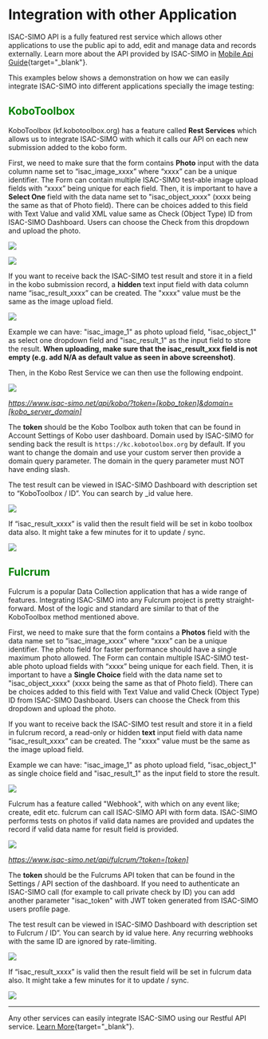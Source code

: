 # Integration with other Application
ISAC-SIMO API is a fully featured rest service which allows other applications to use the public api to add, edit and manage data and records externally. Learn more about the API provided by ISAC-SIMO in [Mobile Api Guide](./mobile-api-guide.md){target="_blank"}.

This examples below shows a demonstration on how we can easily integrate ISAC-SIMO into different applications specially the image testing:

## <span style="color:green">KoboToolbox</span>
KoboToolbox (kf.kobotoolbox.org) has a feature called **Rest Services** which allows us to integrate ISAC-SIMO with which it calls our API on each new submission added to the kobo form.

First, we need to make sure that the form contains **Photo** input with the data column name set to “isac_image_xxxx” where “xxxx” can be a unique identifier. The Form can contain multiple ISAC-SIMO test-able image upload fields with “xxxx” being unique for each field. Then, it is important to have a **Select One** field with the data name set to "isac_object_xxxx" (xxxx being the same as that of Photo field). There can be choices added to this field with Text Value and valid XML value same as Check (Object Type) ID from ISAC-SIMO Dashboard. Users can choose the Check from this dropdown and upload the photo.

![](./assets/kobo/kobo-1.png)

![](./assets/kobo/kobo-6.png)

If you want to receive back the ISAC-SIMO test result and store it in a field in the kobo submission record, a **hidden** text input field with data column name “isac_result_xxxx” can be created. The "xxxx" value must be the same as the image upload field.

![](./assets/kobo/kobo-5.png)

Example we can have: "isac_image_1" as photo upload field, "isac_object_1" as select one dropdown field and "isac_result_1" as the input field to store the result. **When uploading, make sure that the isac_result_xxx field is not empty (e.g. add N/A as default value as seen in above screenshot)**.

Then, in the Kobo Rest Service we can then use the following endpoint.

![](./assets/kobo/kobo-2.png)

*https://www.isac-simo.net/api/kobo/?token=[kobo_token]&domain=[kobo_server_domain]*

The **token** should be the Kobo Toolbox auth token that can be found in Account Settings of Kobo user dashboard. Domain used by ISAC-SIMO for sending back the result is `https://kc.kobotoolbox.org` by default. If you want to change the domain and use your custom server then provide a domain query parameter. The domain in the query parameter must NOT have ending slash.

The test result can be viewed in ISAC-SIMO Dashboard with description set to “KoboToolbox / ID”. You can search by _id value here.

![](./assets/kobo/kobo-3.png)

If “isac_result_xxxx” is valid then the result field will be set in kobo toolbox data also. It might take a few minutes for it to update / sync.

![](./assets/kobo/kobo-4.png)

## <span style="color:green">Fulcrum</span>
Fulcrum is a popular Data Collection application that has a wide range of features. Integrating ISAC-SIMO into any Fulcrum project is pretty straight-forward. Most of the logic and standard are similar to that of the KoboToolbox method mentioned above.

First, we need to make sure that the form contains a **Photos** field with the data name set to “isac_image_xxxx” where “xxxx” can be a unique identifier. The photo field for faster performance should have a single maximum photo allowed. The Form can contain multiple ISAC-SIMO test-able photo upload fields with “xxxx” being unique for each field. Then, it is important to have a **Single Choice** field with the data name set to "isac_object_xxxx" (xxxx being the same as that of Photo field). There can be choices added to this field with Text Value and valid Check (Object Type) ID from ISAC-SIMO Dashboard. Users can choose the Check from this dropdown and upload the photo.

If you want to receive back the ISAC-SIMO test result and store it in a field in fulcrum record, a read-only or hidden **text** input field with data name “isac_result_xxxx” can be created. The "xxxx" value must be the same as the image upload field.

Example we can have: "isac_image_1" as photo upload field, "isac_object_1" as single choice field and "isac_result_1" as the input field to store the result.

![](./assets/fulcrum/fulcrum-1.png)

Fulcrum has a feature called "Webhook", with which on any event like; create, edit etc. fulcrum can call ISAC-SIMO API with form data. ISAC-SIMO performs tests on photos if valid data names are provided and updates the record if valid data name for result field is provided.

![](./assets/fulcrum/fulcrum-2.png)

*https://www.isac-simo.net/api/fulcrum/?token=[token]*

The **token** should be the Fulcrums API token that can be found in the Settings / API section of the dashboard. If you need to authenticate an ISAC-SIMO call (for example to call private check by ID) you can add another parameter "isac_token" with JWT token generated from ISAC-SIMO users profile page.

The test result can be viewed in ISAC-SIMO Dashboard with description set to Fulcrum / ID”. You can search by id value here. Any recurring webhooks with the same ID are ignored by rate-limiting.

![](./assets/fulcrum/fulcrum-3.png)

If “isac_result_xxxx” is valid then the result field will be set in fulcrum data also. It might take a few minutes for it to update / sync.

![](./assets/fulcrum/fulcrum-4.png)

<hr/>

Any other services can easily integrate ISAC-SIMO using our Restful API service. [Learn More](./mobile-api-guide.md){target="_blank"}.